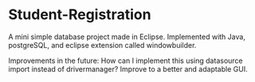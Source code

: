 # Student-Registration
A mini simple database project made in Eclipse.
Implemented with Java, postgreSQL, and eclipse extension called windowbuilder.

Improvements in the future:
How can I implement this using datasource import instead of drivermanager?
Improve to a better and adaptable GUI.
